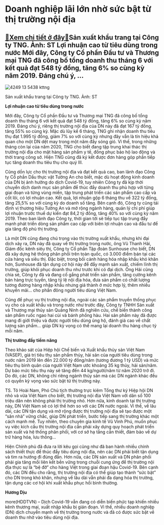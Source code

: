 Doanh nghiệp lãi lớn nhờ sức bật từ thị trường nội địa
======================================================

[:gift:Xem chi tiết ở đây:gift:](https://hddtvn.com/doanh-nghiep-lai-lon-nho-suc-bat-tu-thi-truong-noi-dia/)Sản xuất khẩu trang tại Công ty TNG. Ảnh: ST Lợi nhuận cao từ tiêu dùng trong nước Mới đây, Công ty Cổ phần Đầu tư và Thương mại TNG đã công bố tổng doanh thu tháng 6 với kết quả đạt 548 tỷ đồng, tăng 6% so cùng kỳ năm 2019. Đáng chú ý, …
----------------------------------------------------------------------------------------------------------------------------------------------------------------------------------------------------------------------------------------------





![4249 13 5438 kttng](https://haiquanonline.com.vn/stores/news_dataimages/anhntp/072020/13/17/in_article/4249_13-_5438_kttng.jpg?rt=20200714092058 "undefined")


Sản xuất khẩu trang tại Công ty TNG. Ảnh: ST



**Lợi nhuận cao từ tiêu dùng trong nước**


Mới đây, Công ty Cổ phần Đầu tư và Thương mại TNG đã công bố tổng doanh thu tháng 6 với kết quả đạt 548 tỷ đồng, tăng 6% so cùng kỳ năm 2019. Đáng chú ý, riêng thị trường nội địa của DN này đã đạt 167 tỷ đồng, tăng 55% so cùng kỳ. Mặc dù lũy kế 6 tháng, TNG ghi nhận doanh thu tiêu thụ đạt 1.995 tỷ đồng, giảm 7% so với cùng kỳ nhưng đây vẫn là tín hiệu khả quan cho một DN dệt may trong một năm đầy sóng gió. Vì thế, trong những tháng còn lại của năm 2020, TNG cho biết đang tập trung khai thác thị trường nội địa cho mặt hàng sản phẩm y tế, đồng phục bảo hộ lao động và thời trang công sở. Hiện TNG cũng đã ký kết được đơn hàng góp phần tiếp tục tăng doanh thu tiêu thụ cho quý III.


Cũng dồn lực cho thị trường nội địa và đạt kết quả cao, ban lãnh đạo Công ty Cổ phần Dầu thực vật Tường An cho biết, mặc dù hoạt động kinh doanh của DN bị ảnh hưởng do dịch Covid-19, tuy nhiên Công ty đã kịp thời chuyển dịch danh mục sản phẩm để thúc đẩy doanh thu phù hợp với từng giai đoạn và từng vùng miền, tập trung phát triển các sản phẩm cao cấp và cốt lõi, có lợi nhuận cao. Kết quả, lợi nhuận gộp 6 tháng thu về 322 tỷ đồng, tăng 25,5% so với cùng kỳ do doanh số tăng. Bên cạnh đó, Công ty cũng tái định vị thương hiệu Tường An và mở rộng ngành hàng, quản lý chi phí giúp lợi nhuận trước thuế dự kiến đạt 84,2 tỷ đồng, tăng 40% so với cùng kỳ năm 2019. Theo ban lãnh đạo Công ty, thời gian tới sẽ tiếp tục tập trung đẩy mạnh phát triển dòng sản phẩm cao cấp với biên lợi nhuận cao và đầu tư để gia tăng độ phủ thị trường.


Là một DN cũng đang chú trọng vào thị trường xuất khẩu, nhưng khi đại dịch xảy ra, DN này đã quay về thị trường trong nước, ông Vũ Thanh Hải, Giám đốc kênh siêu thị, Công ty Cổ phần Tập đoàn Sunhouse cho biết, DN đã xây dựng hệ thống phân phối trên toàn quốc, có 3.000 điểm bán tại các cửa hàng và siêu thị. Đặc biệt, trong bối cảnh hàng hóa nhập khẩu khó khăn hơn, Sunhouse đã tận dụng cơ hội này để đẩy mạnh sản xuất, chiếm lĩnh thị trường, giúp khôi phục doanh thu như trước khi có đại dịch. Ông Hải cũng chia sẻ, Công ty đã và đang cố gắng phát triển sản phẩm, tăng cường kênh bán hàng trực tuyến, tăng tỷ lệ nội địa hóa, đưa sản phẩm có chất lượng tương đương hàng nhập khẩu nhưng giá thành ở mức hợp lý, thêm nhiều khuyến mãi… cho phần đông người tiêu dùng Việt Nam.


Cũng để phục vụ thị trường nội địa, ngoài các sản phẩm truyền thống phục vụ cho cả xuất khẩu và trong nước như trước đây, Công ty TNHH Sản xuất và Thương mại thủy sản Quảng Ninh đã nghiên cứu, chế biến thành công sản phẩm ruốc ngao hai cùi và bánh phồng hàu. Hai sản phẩm này đã được mang đi giới thiệu và được người tiêu dùng ủng hộ, đánh giá cao về chất lượng sản phẩm… giúp DN kỳ vọng có thể mang lại doanh thu hàng chục tỷ mỗi năm.


**Thị trường đầy tiềm năng**


Theo khảo sát của Hiệp hội Chế biến và Xuất khẩu thủy sản Việt Nam (VASEP), giá trị tiêu thụ sản phẩm thủy, hải sản của người tiêu dùng trong nước năm 2019 lên đến 22.000 tỷ đồng/năm (tương đương 1 tỷ USD) và mức tiêu thụ bình quân của người Việt Nam ước khoảng 35 kg thủy, hải sản/năm. Dự báo mức tiêu thụ này sẽ tăng đến 44 kg/người/năm từ năm 2020 trở đi. Do đó, các DN, không chỉ riêng ngành thủy sản mà các DN ngành khác đều có quyền kỳ vọng vào sức bật từ thị trường này.


TS. Tô Hoài Nam, Phó Chủ tịch thường trực kiêm Tổng thư ký Hiệp hội DN nhỏ và vừa Việt Nam cho biết, thị trường nội địa Việt Nam với dân số 100 triệu dân nên không phải thị trường nhỏ. Hơn nữa, kinh doanh tại thị trường này, DN Việt Nam sẽ có lợi thế hơn so với các DN nước ngoài. Vì thế, về lâu dài, các DN tận dụng và mở rộng được thị trường nội địa sẽ tạo được một “sân nhà” vững chắc, giúp DN phát triển, bước tiếp sang thị trường khác một cách mạnh mẽ. Tuy nhiên, theo chuyên gia kinh tế Vũ Vinh Phú, muốn phục vụ việc kích cầu thị trường nội địa cần phải xây dựng quy hoạch phát triển sản xuất và hệ thống phân phối, với cơ sở hạ tầng cần thiết, đảm bảo về dự trữ hàng hóa, lưu thông…


Hiện Chính phủ đã đưa ra lời kêu gọi cũng như đã ban hành nhiều chính sách thiết thực để thúc đẩy tiêu dùng nội địa, nên các DN phải biết tận dụng và tìm ra hướng đi đúng đắn. Hơn nữa, các DN sản xuất và DN phân phối phải gia tăng mối liên kết bền vững trong chuỗi cung ứng để thị trường nội địa thực sự là “bệ đỡ” cho hàng Việt trong giai đoạn hậu Covid-19. Bên cạnh đó, các DN đều cho rằng, thị trường nội địa có thể giúp tạo thành “sức bật” cho DN trong khó khăn, nhưng về lâu dài vẫn phải đa dạng hóa thị trường, tận dụng các cơ hội khi xuất khẩu phục hồi bình thường.







**Hương Dịu**



more(HDDTVN) – Dịch Covid-19 vẫn đang có diễn biến phức tạp khiến nhiều kênh thương mại, xuất nhập khẩu bị gián đoạn. Vì thế, nhiều doanh nghiệp (DN) dịch chuyển mạnh về thị trường trong nước và đã có được sức bật về doanh thu nhờ vào tiêu dùng nội địa.

